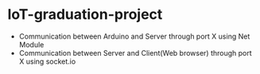 # IoT-graduation-project

* Communication between Arduino and Server through port X using Net Module
* Communication between Server and Client(Web browser) through port X using socket.io
